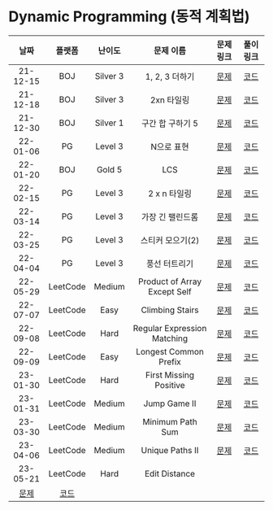 # Dynamic Programming (동적 계획법)

|                        날짜                         |                                         플랫폼                                          |  난이도  |          문제 이름           |                             문제 링크                              |                                        풀이 링크                                         |
| :-------------------------------------------------: | :-------------------------------------------------------------------------------------: | :------: | :--------------------------: | :----------------------------------------------------------------: | :--------------------------------------------------------------------------------------: |
|                      21-12-15                       |                                           BOJ                                           | Silver 3 |        1, 2, 3 더하기        |            [문제](https://www.acmicpc.net/problem/9095)            |   [코드](https://github.com/LeeMir/Algorithm/blob/main/DynamicProgramming/BOJ-9095.js)   |
|                      21-12-18                       |                                           BOJ                                           | Silver 3 |          2xn 타일링          |           [문제](https://www.acmicpc.net/problem/11726)            |  [코드](https://github.com/LeeMir/Algorithm/blob/main/DynamicProgramming/BOJ-11726.js)   |
|                      21-12-30                       |                                           BOJ                                           | Silver 1 |       구간 합 구하기 5       |           [문제](https://www.acmicpc.net/problem/11660)            |  [코드](https://github.com/LeeMir/Algorithm/blob/main/DynamicProgramming/BOJ-11660.js)   |
|                      22-01-06                       |                                           PG                                            | Level 3  |          N으로 표현          |  [문제](https://programmers.co.kr/learn/courses/30/lessons/42627)  |   [코드](https://github.com/LeeMir/Algorithm/blob/main/DynamicProgramming/PG-42895.js)   |
|                      22-01-20                       |                                           BOJ                                           |  Gold 5  |             LCS              |            [문제](https://www.acmicpc.net/problem/9251)            |  [코드](https://github.com/LeeMir/Algorithm/blob/main/DynamicProgramming/BOJ-9251.cpp)   |
|                      22-02-15                       |                                           PG                                            | Level 3  |         2 x n 타일링         |  [문제](https://programmers.co.kr/learn/courses/30/lessons/12900)  |   [코드](https://github.com/LeeMir/Algorithm/blob/main/DynamicProgramming/PG-12900.js)   |
|                      22-03-14                       |                                           PG                                            | Level 3  |       가장 긴 팰린드롬       |  [문제](https://programmers.co.kr/learn/courses/30/lessons/12904)  |   [코드](https://github.com/LeeMir/Algorithm/blob/main/DynamicProgramming/PG-12904.js)   |
|                      22-03-25                       |                                           PG                                            | Level 3  |       스티커 모으기(2)       |  [문제](https://programmers.co.kr/learn/courses/30/lessons/12971)  |   [코드](https://github.com/LeeMir/Algorithm/blob/main/DynamicProgramming/PG-12971.js)   |
|                      22-04-04                       |                                           PG                                            | Level 3  |        풍선 터트리기         |  [문제](https://programmers.co.kr/learn/courses/30/lessons/68646)  |   [코드](https://github.com/LeeMir/Algorithm/blob/main/DynamicProgramming/PG-68646.js)   |
|                      22-05-29                       |                                        LeetCode                                         |  Medium  | Product of Array Except Self | [문제](https://leetcode.com/problems/product-of-array-except-self) | [코드](https://github.com/LeeMir/Algorithm/blob/main/DynamicProgramming/Leetcode-238.js) |
|                      22-07-07                       |                                        LeetCode                                         |   Easy   |       Climbing Stairs        | [문제](https://leetcode.com/problems/climbing-stairs/submissions)  | [코드](https://github.com/LeeMir/Algorithm/blob/main/DynamicProgramming/Leetcode-70.js)  |
|                      22-09-08                       |                                        LeetCode                                         |   Hard   | Regular Expression Matching  | [문제](https://leetcode.com/problems/regular-expression-matching)  | [코드](https://github.com/LeeMir/Algorithm/blob/main/DynamicProgramming/LeetCode-10.js)  |
|                      22-09-09                       |                                        LeetCode                                         |   Easy   |    Longest Common Prefix     |    [문제](https://leetcode.com/problems/longest-common-prefix)     | [코드](https://github.com/LeeMir/Algorithm/blob/main/DynamicProgramming/LeetCode-14.js)  |
|                      23-01-30                       |                                        LeetCode                                         |   Hard   |    First Missing Positive    |    [문제](https://leetcode.com/problems/first-missing-positive)    | [코드](https://github.com/LeeMir/Algorithm/blob/main/DynamicProgramming/LeetCode-41.ts)  |
|                      23-01-31                       |                                        LeetCode                                         |  Medium  |         Jump Game II         |         [문제](https://leetcode.com/problems/jump-game-ii)         | [코드](https://github.com/LeeMir/Algorithm/blob/main/DynamicProgramming/LeetCode-45.ts)  |
|                      23-03-30                       |                                        LeetCode                                         |  Medium  |       Minimum Path Sum       |       [문제](https://leetcode.com/problems/minimum-path-sum)       | [코드](https://github.com/LeeMir/Algorithm/blob/main/DynamicProgramming/LeetCode-64.ts)  |
|                      23-04-06                       |                                        LeetCode                                         |  Medium  |       Unique Paths II        |       [문제](https://leetcode.com/problems/unique-paths-ii)        | [코드](https://github.com/LeeMir/Algorithm/blob/main/DynamicProgramming/LeetCode-63.ts)  |
|                      23-05-21                       |                                        LeetCode                                         |   Hard   |        Edit Distance         |
| [문제](https://leetcode.com/problems/edit-distance) | [코드](https://github.com/LeeMir/Algorithm/blob/main/DynamicProgramming/LeetCode-72.ts) |
